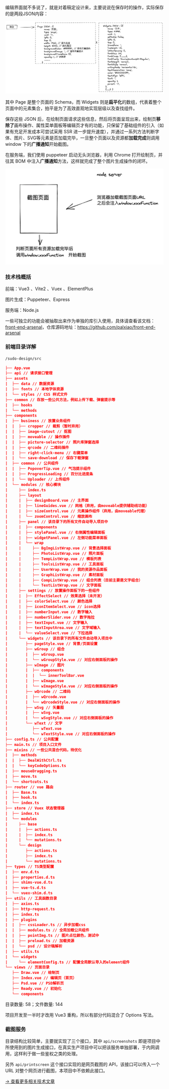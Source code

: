 编辑界面就不多说了，就是对着稿定设计来，主要说说在保存时的操作，实际保存的是两段JSON内容：

![](../images/2023-7-17-1689581476975.png)

其中 Page 是整个页面的 Schema，而 Widgets 则是**扁平化**的数组，代表着整个页面中的元素集合，拍平是为了高效直观地实现层级以及查找组件。

保存这些 JSON 后，在绘制页面请求这些信息，然后将页面呈现出来，绘制页**移除了**画布操作、属性菜单面板等编辑页才有的功能，只保留了基础组件的引入（如果有充足开发成本可尝试采用 SSR 进一步提升速度），并通过一系列方法判断字体、图片、SVG等元素是否加载完毕，一旦整个页面以及资源都**加载完成**则调用 window 下的**广播通知**开始截图。

在服务端，我们使用 puppeteer 启动无头浏览器，利用 Chrome 打开绘制页，并往其 BOM 中注入**广播通知**方法，这样就完成了整个图片生成操作的闭环。

![](../images/2023-7-17-1689582341606.png)

### 技术栈概括

前端：Vue3 、Vite2 、Vuex 、ElementPlus

图片生成：Puppeteer、Express

服务端：Node.js

一些可独立的功能会被抽取出来作为单独的库引入使用，具体请查看该文档：[front-end-arsenal](https://fe-doc.palxp.com/#/)，仓库源码地址：https://github.com/palxiao/front-end-arsenal

### 前端目录详解

`/sudo-design/src`

```json
├── App.vue
├── api // 请求接口管理
├── assets
|  ├── data // 数据资源
|  ├── fonts // 本地字体资源
|  └── styles // CSS 样式文件
├── common // 存放一些公共方法，例如上传下载、弹窗提示等
|  ├── hooks
|  └── methods
├── components
|  ├── business // 放置业务组件
|  |  ├── cropper // 裁剪（暂时弃用）
|  |  ├── image-cutout // 抠图
|  |  ├── moveable // 操作插件
|  |  ├── picture-selector // 照片库弹窗选择
|  |  ├── qrcode // 二维码插件
|  |  ├── right-click-menu // 右键菜单
|  |  └── save-download // 保存下载弹窗
|  ├── common // 公共组件
|  |  ├── PopoverTip.vue // 气泡提示组件
|  |  ├── ProgressLoading // 百分比进度条
|  |  └── Uploader // 上传组件
|  └── modules // 核心模块
|     ├── index.ts
|     ├── layout
|     |  ├── designBoard.vue // 主界面
|     |  ├── lineGuides.vue // 网格（弃用，由moveable提供辅助线功能）
|     |  ├── sizeControl.vue // 元素操作组件（弃用，由moveable代理）
|     |  └── zoomControl.vue // 缩放画布
|     ├── panel // 该目录下的所有文件自动导入项目中
|     |  ├── components
|     |  ├── stylePanel.vue // 右侧属性编辑面板
|     |  ├── widgetPanel.vue // 左侧功能菜单面板
|     |  └── wrap
|     |     ├── BgImgListWrap.vue // 背景选择面板
|     |     ├── PhotoListWrap.vue // 照片面板
|     |     ├── TempListWrap.vue // 模板列表
|     |     ├── ToolsListWrap.vue // 工具面板
|     |     ├── UserWrap.vue // 我的资源作品面板
|     |     ├── GraphListWrap.vue // 素材面板
|     |     ├── CompListWrap.vue // 组合列表（目前主要是文字组合）
|     |     └── TextListWrap.vue // 文字面板
|     ├── settings // 放置操作面板下的一些组件
|     |  ├── EffectSelect // 效果选择（未开发）
|     |  ├── colorSelect.vue // 颜色选择
|     |  ├── iconItemSelect.vue // icon选择
|     |  ├── numberInput.vue // 数字输入
|     |  ├── numberSlider.vue // 数字拖拉
|     |  ├── textInput.vue // 文字输入
|     |  ├── textInputArea.vue // 文字域输入
|     |  └── valueSelect.vue // 下拉选择
|     └── widgets // 该目录下的所有文件自动导入项目中
|        ├── pageStyle.vue // 背景/页面设置
|        ├── wGroup // 组合
|        |  ├── wGroup.vue
|        |  └── wGroupStyle.vue // 对应右侧面板的操作
|        ├── wImage // 图片
|        |  ├── components
|        |  |  └── innerToolBar.vue
|        |  ├── wImage.vue
|        |  └── wImageStyle.vue // 对应右侧面板的操作
|        ├── wQrcode // 二维码
|        |  ├── wQrcode.vue
|        |  └── wQrcodeStyle.vue // 对应右侧面板的操作
|        ├── wSvg // 矢量图
|        |  ├── wSvg.vue
|        |  └── wSvgStyle.vue // 对应右侧面板的操作
|        └── wText // 文字
|           ├── wText.vue
|           └── wTextStyle.vue // 对应右侧面板的操作
├── config.ts // 公共配置
├── main.ts // 项目入口文件
├── mixins // 一些公共混合代码，待优化
|  ├── methods
|  |  ├── DealWithCtrl.ts
|  |  └── keyCodeOptions.ts
|  ├── mouseDragging.ts
|  ├── move.ts
|  └── shortcuts.ts
├── router // vue 路由
|  ├── Base.ts
|  ├── hook.ts
|  └── index.ts
├── store // Vuex 状态管理器
|  ├── index.ts
|  └── modules
|     ├── base
|     |  ├── actions.ts
|     |  ├── index.ts
|     |  └── mutations.ts
|     └── design
|        ├── actions.ts
|        ├── index.ts
|        └── mutations.ts
├── types // TS类型配置
|  ├── env.d.ts
|  ├── properties.d.ts
|  ├── shims-vue.d.ts
|  ├── vue-ts.d.ts
|  └── vuex-shim.d.ts
├── utils // 工具函数目录
|  ├── axios.ts
|  ├── http-request.ts
|  ├── index.ts
|  ├── plugins
|  |  ├── cssLoader.ts // 异步加载css
|  |  ├── modules.ts // 全局加载公共组件
|  |  ├── pointImg.ts // 图片点位颜色，测试中
|  |  ├── preload.ts // 加载资源
|  |  └── psd // 设计稿解析
|  ├── utils.ts
|  └── widgets
|     └── elementConfig.ts // 配置全局默认导入的element组件
└── views // 页面目录
   ├── Draw.vue // 绘制页
   ├── Index.vue // 编辑页（首页）
   ├── Psd.vue // PSD解析页
   ├── Ready.vue // 初始化
   └── components
```

目录数量: 58；文件数量: 144

项目开发至一半时才改用 Vue3 重构，所以有部分代码混合了 Options 写法。

### 截图服务

目录结构比较简单，主要就实现了三个接口，其中 `api/screenshots` 即是项目中所使用到的图片生成接口，在真实生产项目中可以把该服务单独部署，于内网调用，这样利于做一些鉴权之类的处理。

另外 `api/printscreen` 这个接口实现的是网页截图的 API，该接口可以传入一个 URL 对整个网页进行截图，本项目中不依赖此接口。

[-> 查看更多相关技术文章](/articles/1689321018561)